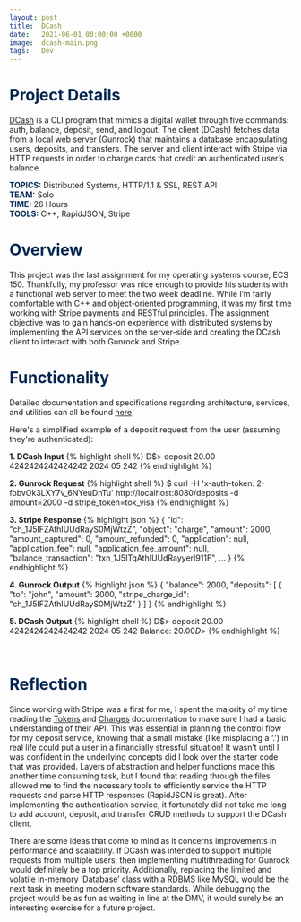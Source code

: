 ```yaml
---
layout: post
title:  DCash
date:   2021-06-01 00:00:00 +0000
image:  dcash-main.png
tags:   Dev
---
```

<h1 style="color:#022851;">Project Details</h1>

<a href="https://github.com/jgabatin/DCash" target="_blank" rel="noopener noreferrer">DCash</a> is a CLI program that mimics a digital wallet through five commands: auth, balance, deposit, send, and logout. The client (DCash) fetches data from a local web server (Gunrock) that maintains a database encapsulating users, deposits, and transfers. The server and client interact with Stripe via HTTP requests in order to charge cards that credit an authenticated user’s balance. 

<b style="color:#022851;">TOPICS:</b> Distributed Systems, HTTP/1.1 & SSL, REST API       
<b style="color:#022851;">TEAM:</b> Solo   
<b style="color:#022851;">TIME:</b> 26 Hours  
<b style="color:#022851;">TOOLS:</b> C++, RapidJSON, Stripe   

<h1 style="color:#022851;">Overview</h1>

This project was the last assignment for my operating systems course, ECS 150. Thankfully, my professor was nice enough to provide his students with a functional web server to meet the two week deadline. While I’m fairly comfortable with C++ and object-oriented programming, it was my first time working with Stripe payments and RESTful principles. The assignment objective was to gain hands-on experience with distributed systems by implementing the API services on the server-side and creating the DCash client to interact with both Gunrock and Stripe. 

<h1 style="color:#022851;">Functionality</h1>

Detailed documentation and specifications regarding architecture, services, and utilities can all be found <a href="https://github.com/kingst/gunrock_web/tree/main/docs" target="_blank" rel="noopener noreferrer">here</a>.

Here's a simplified example of a deposit request from the user (assuming they're authenticated):

<b>1. DCash Input</b>
{% highlight shell %}
D$> deposit 20.00 4242424242424242 2024 05 242
{% endhighlight %}

<b>2. Gunrock Request</b>
{% highlight shell %}
$ curl -H 'x-auth-token: 2-fobvOk3LXY7v_6NYeuDnTu' http://localhost:8080/deposits -d amount=2000 -d stripe_token=tok_visa
{% endhighlight %}

<b>3. Stripe Response</b>
{% highlight json %}
{
  "id": "ch_1J5IFZAthIUUdRayS0MjWtzZ",
  "object": "charge",
  "amount": 2000,
  "amount_captured": 0,
  "amount_refunded": 0,
  "application": null,
  "application_fee": null,
  "application_fee_amount": null,
  "balance_transaction": "txn_1J5ITqAthIUUdRayyerI911F",
  ...
}
{% endhighlight %}

<b>4. Gunrock Output</b>
{% highlight json %}
{
    "balance": 2000,
    "deposits": [
        {
            "to": "john",
            "amount": 2000,
            "stripe_charge_id": "ch_1J5IFZAthIUUdRayS0MjWtzZ"
        }
    ]
}
{% endhighlight %}

<b>5. DCash Output</b>
{% highlight shell %}
D$> deposit 20.00 4242424242424242 2024 05 242
Balance: $20.00
D$>
{% endhighlight %}

<br>

<h1 style="color:#022851;">Reflection</h1>

Since working with Stripe was a first for me, I spent the majority of my time reading the <a href="https://stripe.com/docs/api/tokens/create_card" target="_blank" rel="noopener noreferrer">Tokens</a> and <a href="https://stripe.com/docs/api/charges/create" target="_blank" rel="noopener noreferrer">Charges</a> documentation to make sure I had a basic understanding of their API. This was essential in planning the control flow for my deposit service, knowing that a small mistake (like misplacing a ‘.’) in real life could put a user in a financially stressful situation! It wasn’t until I was confident in the underlying concepts did I look over the starter code that was provided. Layers of abstraction and helper functions made this another time consuming task, but I found that reading through the files allowed me to find the necessary tools to efficiently service the HTTP requests and parse HTTP responses (RapidJSON is great). After implementing the authentication service, it fortunately did not take me long to add account, deposit, and transfer CRUD methods to support the DCash client.

There are some ideas that come to mind as it concerns improvements in performance and scalability. If DCash was intended to support multiple requests from multiple users, then implementing multithreading for Gunrock would definitely be a top priority. Additionally, replacing the limited and volatile in-memory ‘Database’ class with a RDBMS like MySQL would be the next task in meeting modern software standards. While debugging the project would be as fun as waiting in line at the DMV, it would surely be an interesting exercise for a future project.


